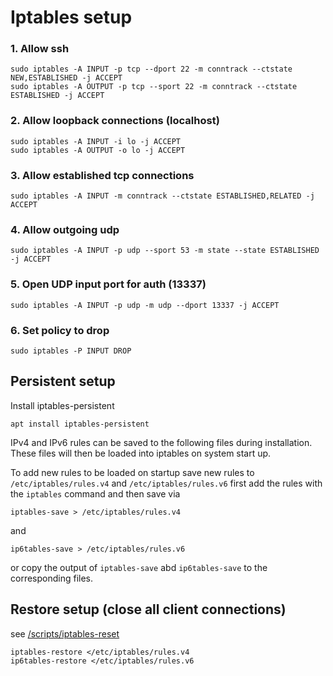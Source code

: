 # Iptables setup

### 1. Allow ssh
```
sudo iptables -A INPUT -p tcp --dport 22 -m conntrack --ctstate NEW,ESTABLISHED -j ACCEPT
sudo iptables -A OUTPUT -p tcp --sport 22 -m conntrack --ctstate ESTABLISHED -j ACCEPT
```

### 2. Allow loopback connections (localhost)
```
sudo iptables -A INPUT -i lo -j ACCEPT
sudo iptables -A OUTPUT -o lo -j ACCEPT
```

### 3. Allow established tcp connections
```
sudo iptables -A INPUT -m conntrack --ctstate ESTABLISHED,RELATED -j ACCEPT
```

### 4. Allow outgoing udp
```
sudo iptables -A INPUT -p udp --sport 53 -m state --state ESTABLISHED -j ACCEPT
```

### 5. Open UDP input port for auth (13337)
```
sudo iptables -A INPUT -p udp -m udp --dport 13337 -j ACCEPT
```

### 6. Set policy to drop
```
sudo iptables -P INPUT DROP
```


## Persistent setup

Install iptables-persistent
```
apt install iptables-persistent
```

IPv4 and IPv6 rules can be saved to the following files during installation. These files will then be loaded into iptables on system start up.

To add new rules to be loaded on startup save new rules to `/etc/iptables/rules.v4` and `/etc/iptables/rules.v6` first add the rules with the ```iptables``` command and then save via 
```
iptables-save > /etc/iptables/rules.v4
```
and
``` 
ip6tables-save > /etc/iptables/rules.v6
```

or copy the output of ```iptables-save``` abd ```ip6tables-save``` to the corresponding files.

## Restore setup (close all client connections)
see [/scripts/iptables-reset](https://github.com/MissMuffin/magicportknocker/blob/master/scripts/iptables-reset)
```
iptables-restore </etc/iptables/rules.v4
ip6tables-restore </etc/iptables/rules.v6
```